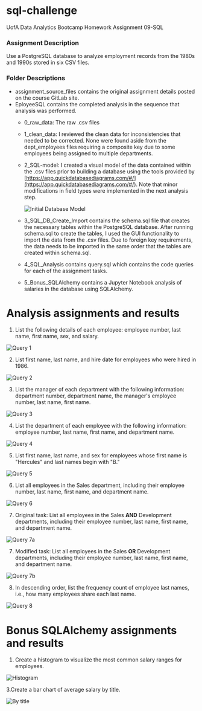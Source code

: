 # sql-challenge

UofA Data Analytics Bootcamp Homework Assignment 09-SQL

### Assignment Description
Use a PostgreSQL database to analyze employment records from the 1980s and 1990s stored in six CSV files.

### Folder Descriptions
* assignment_source_files contains the original assignment details posted on the course GitLab site.
* EployeeSQL contains the completed analysis in the sequence that analysis was performed.
    * 0_raw_data: The raw .csv files
    
    * 1_clean_data: I reviewed the clean data for inconsistencies that needed to be corrected. None were found aside from the dept_employees files requiring a composite key due to some employees being assigned to multiple departments.
    
    * 2_SQL-model: I created a visual model of the data contained within the .csv files prior to building a database using the tools provided by [https://app.quickdatabasediagrams.com/#/](https://app.quickdatabasediagrams.com/#/).    Note that minor modifications in field types were implemented in the next analysis step.
    
        ![Initial Database Model](EmployeeSQL/2_SQL_model/QuickDBD-employee_model.png)
    
    * 3_SQL_DB_Create_Import contains the schema.sql file that creates the necessary tables within the PostgreSQL database. After running schema.sql to create the tables, I used the GUI functionality to import the data from the .csv files.  Due to foreign key requirements, the data needs to be imported in the same order that the tables are created within schema.sql.
    
    * 4_SQL_Analysis contains query.sql which contains the code queries for each of the assignment tasks.
    
    * 5_Bonus_SQLAlchemy contains a Jupyter Notebook analysis of salaries in the database using SQLAlchemy.
    
# Analysis assignments and results
1. List the following details of each employee: employee number, last name, first name, sex, and salary.

![Query 1](EmployeeSQL/4_SQL_Analysis/query_1.png)

2. List first name, last name, and hire date for employees who were hired in 1986.

![Query 2](EmployeeSQL/4_SQL_Analysis/query_2.png)

3. List the manager of each department with the following information: department number, department name, the manager's employee number, last name, first name.

![Query 3](EmployeeSQL/4_SQL_Analysis/query_3.png)

4. List the department of each employee with the following information: employee number, last name, first name, and department name.

![Query 4](EmployeeSQL/4_SQL_Analysis/query_4.png)

5. List first name, last name, and sex for employees whose first name is "Hercules" and last names begin with "B."

![Query 5](EmployeeSQL/4_SQL_Analysis/query_5.png)

6. List all employees in the Sales department, including their employee number, last name, first name, and department name.

![Query 6](EmployeeSQL/4_SQL_Analysis/query_6.png)

7. Original task: List all employees in the Sales **AND** Development departments, including their employee number, last name, first name, and department name.

![Query 7a](EmployeeSQL/4_SQL_Analysis/query_7a.png)

7. Modified task: List all employees in the Sales **OR** Development departments, including their employee number, last name, first name, and department name.

![Query 7b](EmployeeSQL/4_SQL_Analysis/query_7b.png)

8. In descending order, list the frequency count of employee last names, i.e., how many employees share each last name.    

![Query 8](EmployeeSQL/4_SQL_Analysis/query_8.png)

# Bonus SQLAlchemy assignments and results
1. Create a histogram to visualize the most common salary ranges for employees.

![Histogram](EmployeeSQL/5_Bonus_SQLAlchemy/histogram_salary.png)

3.Create a bar chart of average salary by title.

![By title](EmployeeSQL/5_Bonus_SQLAlchemy/salary_by_job.png)

